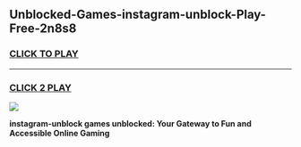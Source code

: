 
## Unblocked-Games-instagram-unblock-Play-Free-2n8s8
<h3>
<a href="https://premium76.site?title=instagram-unblock&ref=18A1">CLICK TO PLAY</a></h3>
<hr>

<h3>
<a href="https://premium76.site?title=instagram-unblock&ref=18A1">CLICK 2 PLAY</a>
  
</h3>

<a href="https://premium76.site?title=instagram-unblock&ref=18A1"><img src="https://clearcache.store/games.png"></a>


**instagram-unblock games unblocked: Your Gateway to Fun and Accessible Online Gaming**
